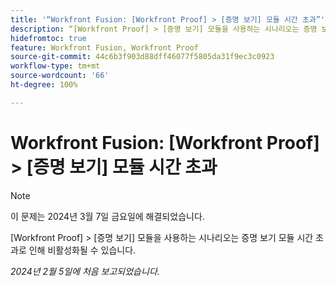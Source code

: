 ```yaml
---
title: '“Workfront Fusion: [Workfront Proof] > [증명 보기] 모듈 시간 초과”'
description: “[Workfront Proof] > [증명 보기] 모듈을 사용하는 시나리오는 증명 보기 모듈 시간 초과로 인해 비활성화될 수 있습니다.”
hidefromtoc: true
feature: Workfront Fusion, Workfront Proof
source-git-commit: 44c6b3f903d88dff46077f5805da31f9ec3c0923
workflow-type: tm+mt
source-wordcount: '66'
ht-degree: 100%

---
```



# Workfront Fusion: [Workfront Proof] > [증명 보기] 모듈 시간 초과

>[!NOTE]
>
>이 문제는 2024년 3월 7일 금요일에 해결되었습니다.

[Workfront Proof] > [증명 보기] 모듈을 사용하는 시나리오는 증명 보기 모듈 시간 초과로 인해 비활성화될 수 있습니다.

_2024년 2월 5일에 처음 보고되었습니다._

